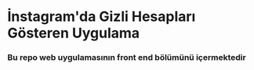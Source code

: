 # İnstagram'da Gizli Hesapları Gösteren Uygulama

### Bu repo web uygulamasının front end bölümünü içermektedir
